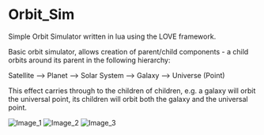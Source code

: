 # Orbit_Sim

Simple Orbit Simulator written in lua using the LOVE framework.

Basic orbit simulator, allows creation of parent/child components - a child orbits around its parent in the following hierarchy:

Satellite --> Planet --> Solar System --> Galaxy --> Universe (Point)

This effect carries through to the children of children, e.g. a galaxy will orbit the universal point, its children will orbit both the galaxy and the universal point.

![Image_1](https://github.com/track02/Orbit_Sim/blob/master/1.png)
![Image_2](https://github.com/track02/Orbit_Sim/blob/master/2.png)
![Image_3](https://github.com/track02/Orbit_Sim/blob/master/3.png)
